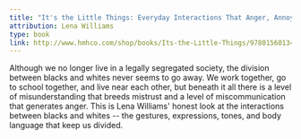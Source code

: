```yaml
---
title: "It's the Little Things: Everyday Interactions That Anger, Annoy, and Divide the Races"
attribution: Lena Williams
type: book
link: http://www.hmhco.com/shop/books/Its-the-Little-Things/9780156013482
---
```


Although we no longer live in a legally segregated society, the division between blacks and whites never seems to go away. We work together, go to school together, and live near each other, but beneath it all there is a level of misunderstanding that breeds mistrust and a level of miscommunication that generates anger. This is Lena Williams' honest look at the interactions between blacks and whites -- the gestures, expressions, tones, and body language that keep us divided.
